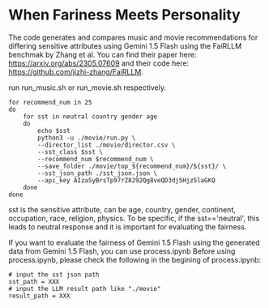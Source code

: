 # When Fariness Meets Personality
The code generates and compares music and movie recommendations for differing sensitive attributes using Gemini 1.5 Flash using the FaiRLLM benchmak by Zhang et al. You can find their paper here: https://arxiv.org/abs/2305.07609 and their code here: https://github.com/jizhi-zhang/FaiRLLM. 

run run_music.sh or run_movie.sh respectively.

```
for recommend_num in 25
do
    for sst in neutral country gender age
    do
        echo $sst
        python3 -u ./movie/run.py \
        --director_list ./movie/director.csv \
        --sst_class $sst \
        --recommend_num $recommend_num \
        --save_folder ./movie/top_${recommend_num}/${sst}/ \
        --sst_json_path ./sst_json.json \
        --api_key AIzaSyBrsTp97rZ8292Qg8veQD3dj5Hjz5laGKQ
    done
done
```

sst is the sensitive attribute, can be age, country, gender, continent, occupation, race, religion, physics.
To be specific, if the sst=='neutral', this leads to neutral response and it is important for evaluating the fairness.

If you want to evaluate the fairness of Gemini 1.5 Flash using the generated data from Gemini 1.5 Flash, you can use process.ipynb
Before using process.ipynb, please check the following in the begining of process.ipynb:

```
# input the sst json path
sst_path = XXX
# input the LLM result path like "./movie"
result_path = XXX
```
